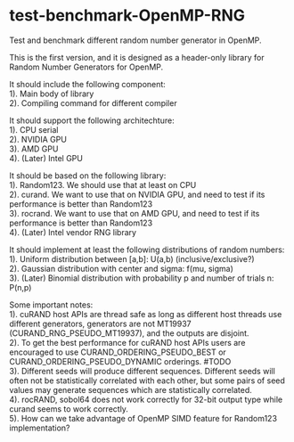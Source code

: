 # test-benchmark-OpenMP-RNG
Test and benchmark different random number generator in OpenMP.

This is the first version, and it is designed as a header-only library for Random Number Generators for OpenMP.

It should include the following component:\
1). Main body of library\
2). Compiling command for different compiler

It should support the following architechture:\
1). CPU serial\
2). NVIDIA GPU\
3). AMD GPU\
4). (Later) Intel GPU

It should be based on the following library:\
1). Random123. We should use that at least on CPU\
2). curand. We want to use that on NVIDIA GPU, and need to test if its performance is better than Random123\
3). rocrand. We want to use that on AMD GPU, and need to test if its performance is better than Random123\
4). (Later) Intel vendor RNG library

It should implement at least the following distributions of random numbers:\
1). Uniform distribution between [a,b]: U(a,b) (inclusive/exclusive?)\
2). Gaussian distribution with center and sigma: f(mu, sigma)\
3). (Later) Binomial distribution with probability p and number of trials n: P(n,p)


Some important notes:\
1). cuRAND host APIs are thread safe as long as different host threads use different generators, generators are not MT19937 (CURAND\_RNG\_PSEUDO\_MT19937), and the outputs are disjoint.\
2). To get the best performance for cuRAND host APIs users are encouraged to use CURAND\_ORDERING\_PSEUDO\_BEST or CURAND\_ORDERING\_PSEUDO\_DYNAMIC orderings. #TODO\
3). Different seeds will produce different sequences. Different seeds will often not be statistically correlated with each other, but some pairs of seed values may generate sequences which are statistically correlated.\
4). rocRAND, sobol64 does not work correctly for 32-bit output type while curand seems to work correctly.\
5). How can we take advantage of OpenMP SIMD feature for Random123 implementation?
